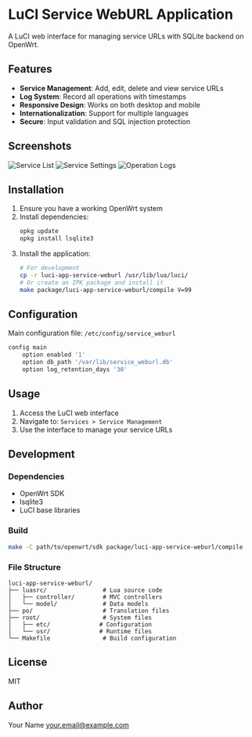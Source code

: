 # LuCI Service WebURL Application

A LuCI web interface for managing service URLs with SQLite backend on OpenWrt.

## Features

- **Service Management**: Add, edit, delete and view service URLs
- **Log System**: Record all operations with timestamps
- **Responsive Design**: Works on both desktop and mobile
- **Internationalization**: Support for multiple languages
- **Secure**: Input validation and SQL injection protection

## Screenshots

![Service List](screenshots/service-list.png)
![Service Settings](screenshots/service-settings.png)
![Operation Logs](screenshots/operation-logs.png)

## Installation

1. Ensure you have a working OpenWrt system
2. Install dependencies:
   ```bash
   opkg update
   opkg install lsqlite3
   ```
3. Install the application:
   ```bash
   # For development
   cp -r luci-app-service-weburl /usr/lib/lua/luci/
   # Or create an IPK package and install it
   make package/luci-app-service-weburl/compile V=99
   ```

## Configuration

Main configuration file: `/etc/config/service_weburl`

```bash
config main
    option enabled '1'
    option db_path '/var/lib/service_weburl.db'
    option log_retention_days '30'
```

## Usage

1. Access the LuCI web interface
2. Navigate to: `Services > Service Management`
3. Use the interface to manage your service URLs

## Development

### Dependencies

- OpenWrt SDK
- lsqlite3
- LuCI base libraries

### Build

```bash
make -C path/to/openwrt/sdk package/luci-app-service-weburl/compile
```

### File Structure

```
luci-app-service-weburl/
├── luasrc/                # Lua source code
│   ├── controller/        # MVC controllers
│   └── model/             # Data models
├── po/                    # Translation files
├── root/                  # System files
│   ├── etc/              # Configuration
│   └── usr/              # Runtime files
└── Makefile               # Build configuration
```

## License

MIT

## Author

Your Name <your.email@example.com>